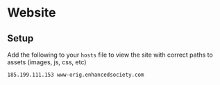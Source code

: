 # Website

## Setup

Add the following to your `hosts` file to view the site with correct paths to assets (images, js, css, etc)

	185.199.111.153 www-orig.enhancedsociety.com
